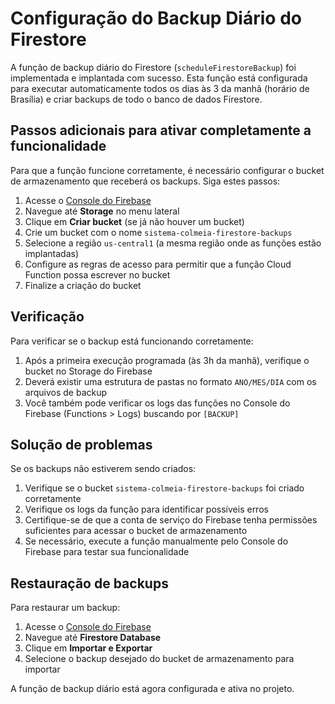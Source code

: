 # Configuração do Backup Diário do Firestore

A função de backup diário do Firestore (`scheduleFirestoreBackup`) foi implementada e implantada com sucesso. Esta função está configurada para executar automaticamente todos os dias às 3 da manhã (horário de Brasília) e criar backups de todo o banco de dados Firestore.

## Passos adicionais para ativar completamente a funcionalidade

Para que a função funcione corretamente, é necessário configurar o bucket de armazenamento que receberá os backups. Siga estes passos:

1. Acesse o [Console do Firebase](https://console.firebase.google.com/project/sistema-colmeia/overview)
2. Navegue até **Storage** no menu lateral
3. Clique em **Criar bucket** (se já não houver um bucket)
4. Crie um bucket com o nome `sistema-colmeia-firestore-backups`
5. Selecione a região `us-central1` (a mesma região onde as funções estão implantadas)
6. Configure as regras de acesso para permitir que a função Cloud Function possa escrever no bucket
7. Finalize a criação do bucket

## Verificação

Para verificar se o backup está funcionando corretamente:

1. Após a primeira execução programada (às 3h da manhã), verifique o bucket no Storage do Firebase
2. Deverá existir uma estrutura de pastas no formato `ANO/MES/DIA` com os arquivos de backup
3. Você também pode verificar os logs das funções no Console do Firebase (Functions > Logs) buscando por `[BACKUP]`

## Solução de problemas

Se os backups não estiverem sendo criados:

1. Verifique se o bucket `sistema-colmeia-firestore-backups` foi criado corretamente
2. Verifique os logs da função para identificar possíveis erros
3. Certifique-se de que a conta de serviço do Firebase tenha permissões suficientes para acessar o bucket de armazenamento
4. Se necessário, execute a função manualmente pelo Console do Firebase para testar sua funcionalidade

## Restauração de backups

Para restaurar um backup:

1. Acesse o [Console do Firebase](https://console.firebase.google.com/project/sistema-colmeia/overview)
2. Navegue até **Firestore Database**
3. Clique em **Importar e Exportar**
4. Selecione o backup desejado do bucket de armazenamento para importar

A função de backup diário está agora configurada e ativa no projeto. 